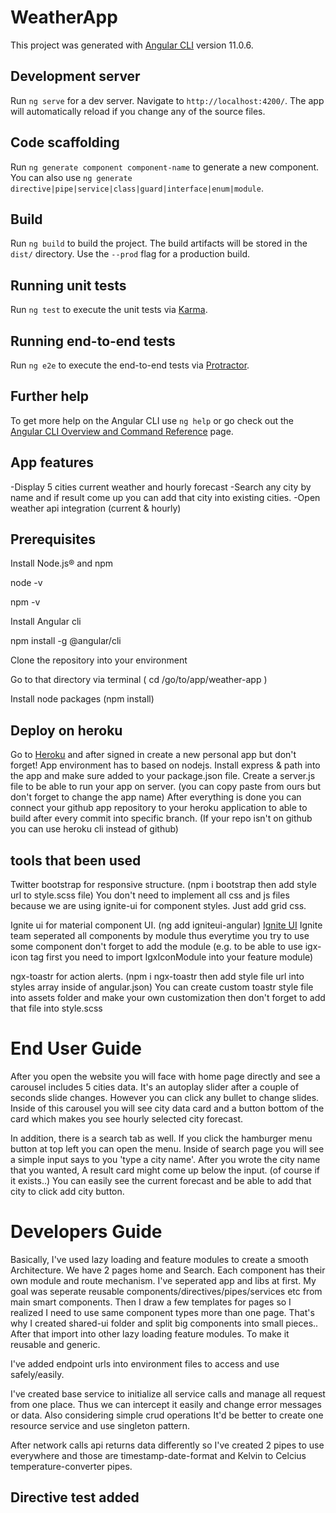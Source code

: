 # WeatherApp

This project was generated with [Angular CLI](https://github.com/angular/angular-cli) version 11.0.6.

## Development server

Run `ng serve` for a dev server. Navigate to `http://localhost:4200/`. The app will automatically reload if you change any of the source files.

## Code scaffolding

Run `ng generate component component-name` to generate a new component. You can also use `ng generate directive|pipe|service|class|guard|interface|enum|module`.

## Build

Run `ng build` to build the project. The build artifacts will be stored in the `dist/` directory. Use the `--prod` flag for a production build.

## Running unit tests

Run `ng test` to execute the unit tests via [Karma](https://karma-runner.github.io).

## Running end-to-end tests

Run `ng e2e` to execute the end-to-end tests via [Protractor](http://www.protractortest.org/).

## Further help

To get more help on the Angular CLI use `ng help` or go check out the [Angular CLI Overview and Command Reference](https://angular.io/cli) page.

## App features

-Display 5 cities current weather and hourly forecast
-Search any city by name and if result come up you can add that city into existing cities.
-Open weather api integration (current & hourly)

## Prerequisites

Install Node.js® and npm

node -v

npm -v

Install Angular cli

npm install -g @angular/cli

Clone the repository into your environment

Go to that directory via terminal ( cd /go/to/app/weather-app )

Install node packages (npm install)

## Deploy on heroku

Go to [Heroku](https://id.heroku.com/login) and after signed in create a new personal app but don't forget! App environment has to based on nodejs.
Install express & path into the app and make sure added to your package.json file.
Create a server.js file to be able to run your app on server. (you can copy paste from ours but don't forget to change the app name)
After everything is done you can connect your github app repository to your heroku application to able to build after every commit into specific branch. (If your repo isn't on github you can use heroku cli instead of github)

## tools that been used

Twitter bootstrap for responsive structure. (npm i bootstrap then add style url to style.scss file)
You don't need to implement all css and js files because we are using ignite-ui for component styles. Just add grid css.

Ignite ui for material component UI. (ng add igniteui-angular) [Ignite UI](https://www.infragistics.com/products/ignite-ui-angular)
Ignite team seperated all components by module thus everytime you try to use some component don't forget to add the module
(e.g. to be able to use igx-icon tag first you need to import IgxIconModule into your feature module)

ngx-toastr for action alerts. (npm i ngx-toastr then add style file url into styles array inside of angular.json)
You can create custom toastr style file into assets folder and make your own customization then don't forget to add that file into style.scss

# End User Guide

After you open the website you will face with home page directly and see a carousel includes 5 cities data.
It's an autoplay slider after a couple of seconds slide changes. However you can click any bullet to change slides.
Inside of this carousel you will see city data card and a button bottom of the card which makes you see hourly selected city forecast.

In addition, there is a search tab as well. If you click the hamburger menu button at top left you can open the menu.
Inside of search page you will see a simple input says to you 'type a city name'.
After you wrote the city name that you wanted, A result card might come up below the input. (of course if it exists..)
You can easily see the current forecast and be able to add that city to click add city button.

# Developers Guide

Basically, I've used lazy loading and feature modules to create a smooth Architecture.
We have 2 pages home and Search. Each component has their own module and route mechanism.
I've seperated app and libs at first. My goal was seperate reusable components/directives/pipes/services etc from main smart components.
Then I draw a few templates for pages so I realized I need to use same component types more than one page.
That's why I created shared-ui folder and split big components into small pieces.. After that import into other lazy loading feature modules. To make it reusable and generic.

I've added endpoint urls into environment files to access and use safely/easily.

I've created base service to initialize all service calls and manage all request from one place. Thus we can intercept it easily and change error messages or data.
Also considering simple crud operations It'd be better to create one resource service and use singleton pattern.

After network calls api returns data differently so I've created 2 pipes to use everywhere and those are timestamp-date-format and Kelvin to Celcius temperature-converter pipes.

## Directive test added
